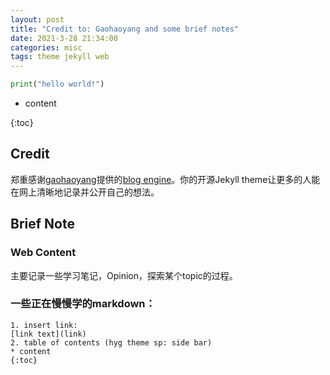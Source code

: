 ```yaml
---
layout: post
title: "Credit to: Gaohaoyang and some brief notes"
date: 2021-3-28 21:34:00
categories: misc
tags: theme jekyll web
---
```


~~~python
print("hello world!")
~~~

* content

{:toc}

## Credit

郑重感谢[gaohaoyang](https://github.com/Gaohaoyang)提供的[blog engine](https://github.com/Gaohaoyang/gaohaoyang.github.io/tree/7437e90d108979335035371c7c6db0f982ff28a1)。你的开源Jekyll theme让更多的人能在网上清晰地记录并公开自己的想法。



## Brief Note

### Web Content

主要记录一些学习笔记，Opinion，探索某个topic的过程。



### 一些正在慢慢学的markdown：



~~~
1. insert link: 
[link text](link)
2. table of contents (hyg theme sp: side bar)
* content
{:toc}

~~~







